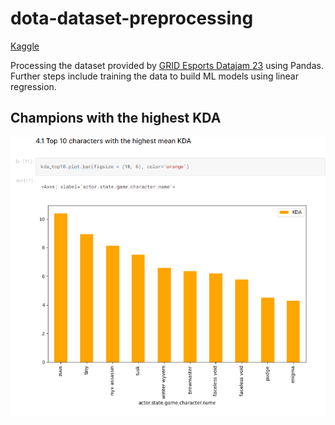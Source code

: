 # dota-dataset-preprocessing

[Kaggle](https://www.kaggle.com/code/lizshan/dota-dataset-processing#4.-Highest-KDA-by-character)

Processing the dataset provided by [GRID Esports Datajam 23](https://grid-esports-datajam23.devpost.com/?ref_feature=challenge&ref_medium=your-open-hackathons&ref_content=Submissions+open) using Pandas. 
Further steps include training the data to build ML models using linear regression. 

## Champions with the highest KDA 
![KDA table](kda.png)
